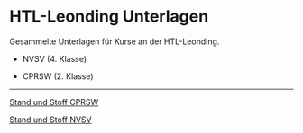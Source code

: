 # HTL-Leonding Unterlagen

Gesammelte Unterlagen für Kurse an der HTL-Leonding.

* NVSV (4. Klasse)

* CPRSW (2. Klasse)

  

------



[Stand und Stoff CPRSW][cprsw]

[Stand und Stoff NVSV][nvsv]



[cprsw]: CPRSW.md
[nvsv]: NVSV.md

